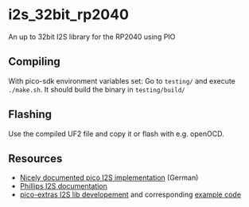 # i2s_32bit_rp2040
An up to 32bit I2S library for the RP2040 using PIO

## Compiling

With pico-sdk environment variables set: Go to `testing/` and execute `./make.sh`. It should build the binary in `testing/build/`

## Flashing

Use the compiled UF2 file and copy it or flash with e.g. openOCD.

## Resources

* [Nicely documented pico I2S implementation](https://www.elektronik-labor.de/Raspberry/Pico13.html) (German)
* [Phillips I2S documentation](https://web.archive.org/web/20070102004400/http://www.nxp.com/acrobat_download/various/I2SBUS.pdf)
* [pico-extras I2S lib developement](https://github.com/raspberrypi/pico-extras/tree/master/src/rp2_common/pico_audio_i2s) and corresponding [example code](https://github.com/raspberrypi/pico-playground/tree/master/audio/sine_wave)

